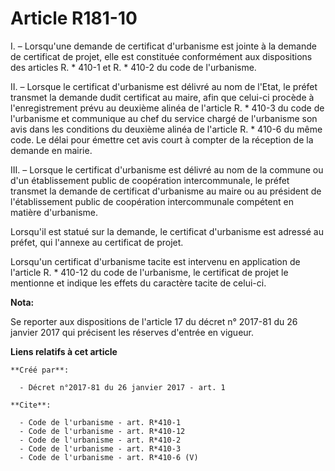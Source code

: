 # Article R181-10

I. – Lorsqu'une demande de certificat d'urbanisme est jointe à la demande de certificat de projet, elle est constituée
conformément aux dispositions des articles R. * 410-1 et R. * 410-2 du code de l'urbanisme.

II. – Lorsque le certificat d'urbanisme est délivré au nom de l'Etat, le préfet transmet la demande dudit certificat au
maire, afin que celui-ci procède à l'enregistrement prévu au deuxième alinéa de l'article R. * 410-3 du code de l'urbanisme
et communique au chef du service chargé de l'urbanisme son avis dans les conditions du deuxième alinéa de l'article R. *
410-6 du même code. Le délai pour émettre cet avis court à compter de la réception de la demande en mairie.

III. – Lorsque le certificat d'urbanisme est délivré au nom de la commune ou d'un établissement public de coopération
intercommunale, le préfet transmet la demande de certificat d'urbanisme au maire ou au président de l'établissement public de
coopération intercommunale compétent en matière d'urbanisme.

Lorsqu'il est statué sur la demande, le certificat d'urbanisme est adressé au préfet, qui l'annexe au certificat de projet.

Lorsqu'un certificat d'urbanisme tacite est intervenu en application de l'article R. * 410-12 du code de l'urbanisme, le
certificat de projet le mentionne et indique les effets du caractère tacite de celui-ci.

**Nota:**

Se reporter aux dispositions de l'article 17 du décret n° 2017-81 du 26 janvier 2017 qui précisent les réserves d'entrée en
vigueur.

**Liens relatifs à cet article**

	**Créé par**:

	  - Décret n°2017-81 du 26 janvier 2017 - art. 1

	**Cite**:

	  - Code de l'urbanisme - art. R*410-1
	  - Code de l'urbanisme - art. R*410-12
	  - Code de l'urbanisme - art. R*410-2
	  - Code de l'urbanisme - art. R*410-3
	  - Code de l'urbanisme - art. R*410-6 (V)
